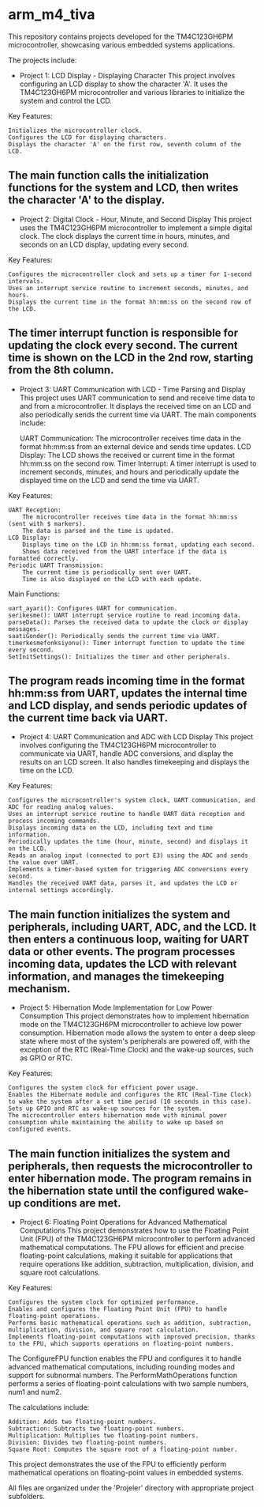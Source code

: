 # arm_m4_tiva
This repository contains projects developed for the TM4C123GH6PM microcontroller, showcasing various embedded systems applications.

The projects include:

- Project 1: LCD Display - Displaying Character
    This project involves configuring an LCD display to show the character 'A'. It uses the TM4C123GH6PM microcontroller and various libraries to initialize the system and control the LCD.

Key Features:

    Initializes the microcontroller clock.
    Configures the LCD for displaying characters.
    Displays the character 'A' on the first row, seventh column of the LCD.

The main function calls the initialization functions for the system and LCD, then writes the character 'A' to the display.
--------------------------------------------------------------------------------------------------------------------------------------------------------------------------------------------------------------
- Project 2: Digital Clock - Hour, Minute, and Second Display
    This project uses the TM4C123GH6PM microcontroller to implement a simple digital clock. The clock displays the current time in hours, minutes, and seconds on an LCD display, updating every second.

Key Features:

    Configures the microcontroller clock and sets up a timer for 1-second intervals.
    Uses an interrupt service routine to increment seconds, minutes, and hours.
    Displays the current time in the format hh:mm:ss on the second row of the LCD.

The timer interrupt function is responsible for updating the clock every second. The current time is shown on the LCD in the 2nd row, starting from the 8th column.
--------------------------------------------------------------------------------------------------------------------------------------------------------------------------------------------------------------
- Project 3: UART Communication with LCD - Time Parsing and Display
    This project uses UART communication to send and receive time data to and from a microcontroller. It displays the received time on an LCD and also periodically sends the current time via UART. The main components include:

    UART Communication: The microcontroller receives time data in the format hh:mm:ss from an external device and sends time updates.
    LCD Display: The LCD shows the received or current time in the format hh:mm:ss on the second row.
    Timer Interrupt: A timer interrupt is used to increment seconds, minutes, and hours and periodically update the displayed time on the LCD and send the time via UART.

Key Features:

    UART Reception:
        The microcontroller receives time data in the format hh:mm:ss (sent with $ markers).
        The data is parsed and the time is updated.
    LCD Display:
        Displays time on the LCD in hh:mm:ss format, updating each second.
        Shows data received from the UART interface if the data is formatted correctly.
    Periodic UART Transmission:
        The current time is periodically sent over UART.
        Time is also displayed on the LCD with each update.

Main Functions:

    uart_ayari(): Configures UART for communication.
    serikesme(): UART interrupt service routine to read incoming data.
    parseData(): Parses the received data to update the clock or display messages.
    saatiGonder(): Periodically sends the current time via UART.
    timerkesmefonksiyonu(): Timer interrupt function to update the time every second.
    SetInitSettings(): Initializes the timer and other peripherals.

The program reads incoming time in the format hh:mm:ss from UART, updates the internal time and LCD display, and sends periodic updates of the current time back via UART.
--------------------------------------------------------------------------------------------------------------------------------------------------------------------------------------------------------------
- Project 4: UART Communication and ADC with LCD Display
    This project involves configuring the TM4C123GH6PM microcontroller to communicate via UART, handle ADC conversions, and display the results on an LCD screen. It also handles timekeeping and displays the time on the LCD.

Key Features:

    Configures the microcontroller's system clock, UART communication, and ADC for reading analog values.
    Uses an interrupt service routine to handle UART data reception and process incoming commands.
    Displays incoming data on the LCD, including text and time information.
    Periodically updates the time (hour, minute, second) and displays it on the LCD.
    Reads an analog input (connected to port E3) using the ADC and sends the value over UART.
    Implements a timer-based system for triggering ADC conversions every second.
    Handles the received UART data, parses it, and updates the LCD or internal settings accordingly.

The main function initializes the system and peripherals, including UART, ADC, and the LCD. It then enters a continuous loop, waiting for UART data or other events. The program processes incoming data, updates the LCD with relevant information, and manages the timekeeping mechanism.
--------------------------------------------------------------------------------------------------------------------------------------------------------------------------------------------------------------
- Project 5: Hibernation Mode Implementation for Low Power Consumption
    This project demonstrates how to implement hibernation mode on the TM4C123GH6PM microcontroller to achieve low power consumption. Hibernation mode allows the system to enter a deep sleep state where most of the system's peripherals are powered off, with the exception of the RTC (Real-Time Clock) and the wake-up sources, such as GPIO or RTC.

Key Features:

    Configures the system clock for efficient power usage.
    Enables the Hibernate module and configures the RTC (Real-Time Clock) to wake the system after a set time period (10 seconds in this case).
    Sets up GPIO and RTC as wake-up sources for the system.
    The microcontroller enters hibernation mode with minimal power consumption while maintaining the ability to wake up based on configured events.

The main function initializes the system and peripherals, then requests the microcontroller to enter hibernation mode. The program remains in the hibernation state until the configured wake-up conditions are met.
--------------------------------------------------------------------------------------------------------------------------------------------------------------------------------------------------------------
- Project 6: Floating Point Operations for Advanced Mathematical Computations
    This project demonstrates how to use the Floating Point Unit (FPU) of the TM4C123GH6PM microcontroller to perform advanced mathematical computations. The FPU allows for efficient and precise floating-point calculations, making it suitable for applications that require operations like addition, subtraction, multiplication, division, and square root calculations.

Key Features:

    Configures the system clock for optimized performance.
    Enables and configures the Floating Point Unit (FPU) to handle floating-point operations.
    Performs basic mathematical operations such as addition, subtraction, multiplication, division, and square root calculation.
    Implements floating-point computations with improved precision, thanks to the FPU, which supports operations on floating-point numbers.

The ConfigureFPU function enables the FPU and configures it to handle advanced mathematical computations, including rounding modes and support for subnormal numbers. The PerformMathOperations function performs a series of floating-point calculations with two sample numbers, num1 and num2.

The calculations include:

    Addition: Adds two floating-point numbers.
    Subtraction: Subtracts two floating-point numbers.
    Multiplication: Multiplies two floating-point numbers.
    Division: Divides two floating-point numbers.
    Square Root: Computes the square root of a floating-point number.

This project demonstrates the use of the FPU to efficiently perform mathematical operations on floating-point values in embedded systems.

All files are organized under the 'Projeler' directory with appropriate project subfolders.
